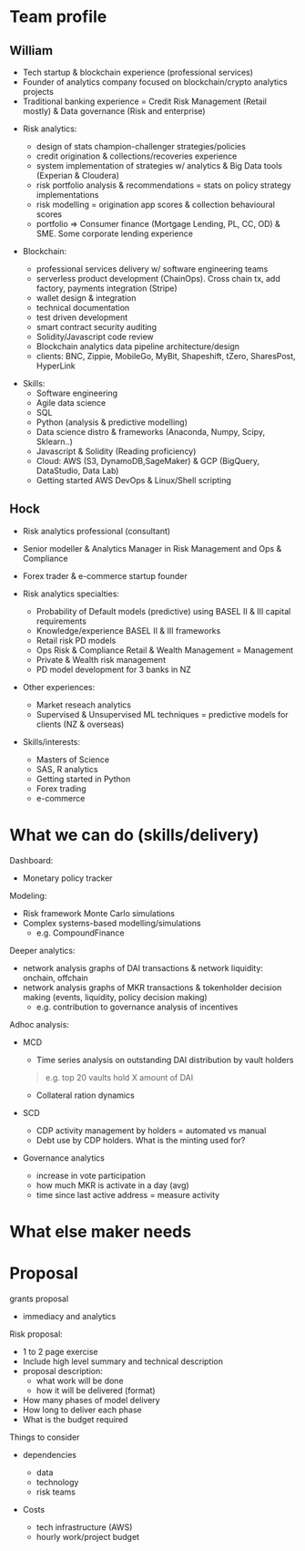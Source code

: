 # Team profile

## William
- Tech startup & blockchain experience (professional services)
- Founder of analytics company focused on blockchain/crypto analytics projects
- Traditional banking experience = Credit Risk Management (Retail mostly) & Data governance (Risk and enterprise)

+ Risk analytics:
    + design of stats champion-challenger strategies/policies
    + credit origination & collections/recoveries experience
    + system implementation of strategies w/ analytics & Big Data tools (Experian & Cloudera)
    + risk portfolio analysis & recommendations = stats on policy strategy implementations
    + risk modelling = origination app scores & collection behavioural scores
    + portfolio => Consumer finance (Mortgage Lending, PL, CC, OD) & SME. Some corporate lending experience

+ Blockchain: 
    + professional services delivery w/ software engineering teams 
    + serverless product development (ChainOps). Cross chain tx, add factory, payments integration (Stripe)
    + wallet design & integration
    + technical documentation
    + test driven development
    + smart contract security auditing 
    + Solidity/Javascript code review
    + Blockchain analytics data pipeline architecture/design
    + clients: BNC, Zippie, MobileGo, MyBit, Shapeshift, tZero, SharesPost, HyperLink

- Skills: 
    + Software engineering 
    + Agile data science 
    + SQL
    + Python (analysis & predictive modelling)
    + Data science distro & frameworks (Anaconda, Numpy, Scipy, Sklearn..)
    + Javascript & Solidity (Reading proficiency)
    + Cloud: AWS (S3, DynamoDB,SageMaker) & GCP (BigQuery, DataStudio, Data Lab) 
    + Getting started AWS DevOps & Linux/Shell scripting 

## Hock
- Risk analytics professional (consultant)
- Senior modeller & Analytics Manager in Risk Management and Ops & Compliance
- Forex trader & e-commerce startup founder

- Risk analytics specialties:
    + Probability of Default models (predictive) using BASEL II & III capital requirements
    + Knowledge/experience BASEL II & III frameworks
    + Retail risk PD models 
    + Ops Risk & Compliance Retail & Wealth Management = Management
    + Private & Wealth risk management
    + PD model development for 3 banks in NZ

- Other experiences: 
    + Market reseach analytics 
    + Supervised & Unsupervised ML techniques = predictive models for clients (NZ & overseas)

- Skills/interests: 
    + Masters of Science
    + SAS, R analytics
    + Getting started in Python
    + Forex trading 
    + e-commerce 

# What we can do (skills/delivery)

Dashboard: 
-  Monetary policy tracker

Modeling: 
- Risk framework Monte Carlo simulations
- Complex systems-based modelling/simulations 
    + e.g. CompoundFinance 

Deeper analytics: 
- network analysis graphs of DAI transactions & network liquidity: onchain, offchain
- network analysis graphs of MKR transactions & tokenholder decision making (events, liquidity, policy decision making) 
    - e.g. contribution to governance analysis of incentives


Adhoc analysis: 
- MCD
    - Time series analysis on outstanding DAI distribution by vault holders
    > e.g. top 20 vaults hold X amount of DAI
    - Collateral ration dynamics

- SCD
    - CDP activity management by holders = automated vs manual
    - Debt use by CDP holders. What is the minting used for? 

- Governance analytics
    - increase in vote participation
    - how much MKR is activate in a day (avg)
    - time since last active address = measure activity 

# What else maker needs


# Proposal
grants proposal 
- immediacy and analytics 

Risk proposal: 
- 1 to 2 page exercise
- Include high level summary and technical description 
- proposal description: 
    - what work will be done
    - how it will be delivered (format)
- How many phases of model delivery
- How long to deliver each phase
- What is the budget required

Things to consider
- dependencies 
    - data
    - technology
    - risk teams 

- Costs
    - tech infrastructure (AWS)
    - hourly work/project budget
